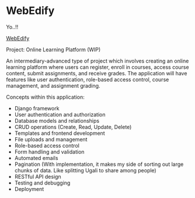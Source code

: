 # WebEdify
Yo..!! 

<p><u>WebEdify</u></p>

Project: Online Learning Platform  (WIP)

An intermediary-advanced type of project which involves creating an online learning platform where users can register, enroll in courses, access course content, submit assignments, and receive grades. The application will have features like user authentication, role-based access control, course management, and assignment grading. 

Concepts within this application:

- Django framework
- User authentication and authorization
- Database models and relationships
- CRUD operations (Create, Read, Update, Delete)
- Templates and frontend development
- File uploads and management
- Role-based access control
- Form handling and validation
- Automated emails
- Pagination (With implementation, it makes my side of sorting out large chunks of data. Like splitting Ugali to share among people)
- RESTful API design
- Testing and debugging
- Deployment

  
